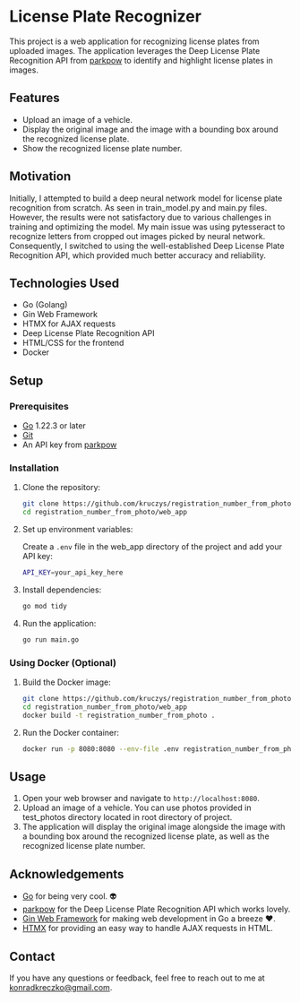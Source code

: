 
# License Plate Recognizer

This project is a web application for recognizing license plates from uploaded images. The application leverages the Deep License Plate Recognition API from [parkpow](https://github.com/parkpow/deep-license-plate-recognition) to identify and highlight license plates in images.

## Features

- Upload an image of a vehicle.
- Display the original image and the image with a bounding box around the recognized license plate.
- Show the recognized license plate number.

## Motivation

Initially, I attempted to build a deep neural network model for license plate recognition from scratch. As seen in train_model.py and main.py files. However, the results were not satisfactory due to various challenges in training and optimizing the model. My main issue was using pytesseract to recognize letters from cropped out images picked by neural network. Consequently, I switched to using the well-established Deep License Plate Recognition API, which provided much better accuracy and reliability.

## Technologies Used

- Go (Golang)
- Gin Web Framework
- HTMX for AJAX requests
- Deep License Plate Recognition API
- HTML/CSS for the frontend
- Docker

## Setup

### Prerequisites

- [Go](https://go.dev/dl/) 1.22.3 or later
- [Git](https://git-scm.com/)
- An API key from [parkpow](https://github.com/parkpow/deep-license-plate-recognition)

### Installation

1. Clone the repository:

    ```sh
    git clone https://github.com/kruczys/registration_number_from_photo.git
    cd registration_number_from_photo/web_app
    ```

2. Set up environment variables:

    Create a `.env` file in the web_app directory of the project and add your API key:

    ```sh
    API_KEY=your_api_key_here
    ```

3. Install dependencies:

    ```sh
    go mod tidy
    ```

4. Run the application:

    ```sh
    go run main.go
    ```

### Using Docker (Optional)

1. Build the Docker image:

    ```sh
    git clone https://github.com/kruczys/registration_number_from_photo.git
    cd registration_number_from_photo/web_app
    docker build -t registration_number_from_photo .
    ```

2. Run the Docker container:

    ```sh
    docker run -p 8080:8080 --env-file .env registration_number_from_photo
    ```

## Usage

1. Open your web browser and navigate to `http://localhost:8080`.
2. Upload an image of a vehicle. You can use photos provided in test_photos directory located in root directory of project.
3. The application will display the original image alongside the image with a bounding box around the recognized license plate, as well as the recognized license plate number.

## Acknowledgements

- [Go](https://go.dev/dl/) for being very cool. :alien:
- [parkpow](https://github.com/parkpow/deep-license-plate-recognition) for the Deep License Plate Recognition API which works lovely.
- [Gin Web Framework](https://github.com/gin-gonic/gin) for making web development in Go a breeze :heart:.
- [HTMX](https://htmx.org/) for providing an easy way to handle AJAX requests in HTML.

## Contact

If you have any questions or feedback, feel free to reach out to me at konradkreczko@gmail.com.

